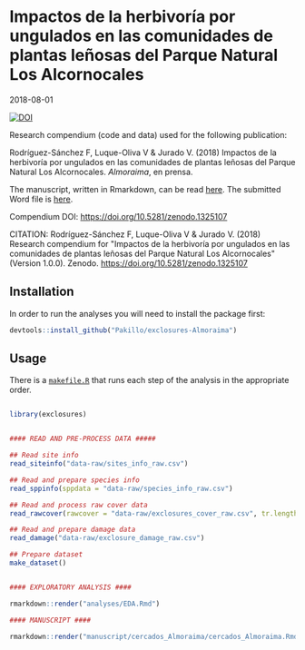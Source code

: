 Impactos de la herbivoría por ungulados en las comunidades de plantas leñosas del Parque Natural Los Alcornocales
================
2018-08-01

[![DOI](https://zenodo.org/badge/143153398.svg)](https://zenodo.org/badge/latestdoi/143153398)

Research compendium (code and data) used for the following publication:

Rodríguez-Sánchez F, Luque-Oliva V & Jurado V. (2018) Impactos de la herbivoría por ungulados en las comunidades de plantas leñosas del Parque Natural Los Alcornocales. *Almoraima*, en prensa.

The manuscript, written in Rmarkdown, can be read [here](https://github.com/Pakillo/exclosures-Almoraima/blob/master/manuscript/cercados_Almoraima.md). The submitted Word file is [here](https://github.com/Pakillo/exclosures-Almoraima/blob/master/manuscript/cercados_Almoraima.docx).

Compendium DOI: <https://doi.org/10.5281/zenodo.1325107>

CITATION: Rodríguez-Sánchez F, Luque-Oliva V & Jurado V. (2018) Research compendium for "Impactos de la herbivoría por ungulados en las comunidades de plantas leñosas del Parque Natural Los Alcornocales" (Version 1.0.0). Zenodo. <https://doi.org/10.5281/zenodo.1325107>

Installation
------------

In order to run the analyses you will need to install the package first:

``` r
devtools::install_github("Pakillo/exclosures-Almoraima")
```

Usage
-----

There is a [`makefile.R`](https://github.com/Pakillo/exclosures-Almoraima/blob/master/makefile.R) that runs each step of the analysis in the appropriate order.

``` r

library(exclosures)


#### READ AND PRE-PROCESS DATA #####

## Read site info
read_siteinfo("data-raw/sites_info_raw.csv")

## Read and prepare species info
read_sppinfo(sppdata = "data-raw/species_info_raw.csv")

## Read and process raw cover data
read_rawcover(rawcover = "data-raw/exclosures_cover_raw.csv", tr.length = 25)

## Read and prepare damage data
read_damage("data-raw/exclosure_damage_raw.csv")

## Prepare dataset
make_dataset()


#### EXPLORATORY ANALYSIS ####

rmarkdown::render("analyses/EDA.Rmd")

#### MANUSCRIPT ####

rmarkdown::render("manuscript/cercados_Almoraima/cercados_Almoraima.Rmd")
```
